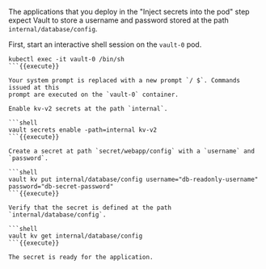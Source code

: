 The applications that you deploy in the "Inject secrets into the pod" step
expect Vault to store a username and password stored at the path
`internal/database/config`.

First, start an interactive shell session on the `vault-0` pod.

```shell
kubectl exec -it vault-0 /bin/sh
```{{execute}}

Your system prompt is replaced with a new prompt `/ $`. Commands issued at this
prompt are executed on the `vault-0` container.

Enable kv-v2 secrets at the path `internal`.

```shell
vault secrets enable -path=internal kv-v2
```{{execute}}

Create a secret at path `secret/webapp/config` with a `username` and `password`.

```shell
vault kv put internal/database/config username="db-readonly-username" password="db-secret-password"
```{{execute}}

Verify that the secret is defined at the path `internal/database/config`.

```shell
vault kv get internal/database/config
```{{execute}}

The secret is ready for the application.